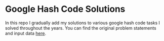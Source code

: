 # Google Hash Code Solutions
In this repo I gradually add my solutions to various google hash code tasks I solved throughout the years. You can find the original problem statements and input data [here](https://codingcompetitions.withgoogle.com/hashcode/).
